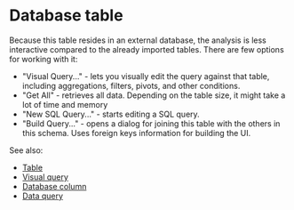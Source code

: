 <!-- TITLE: Database table -->
<!-- SUBTITLE: -->

# Database table

Because this table resides in an external database, the analysis is less interactive compared to the already imported
tables. There are few options for working with it:

* "Visual Query..." - lets you visually edit the query against that table, including aggregations, filters, pivots, and
  other conditions.
* "Get All" - retrieves all data. Depending on the table size, it might take a lot of time and memory
* "New SQL Query..." - starts editing a SQL query.
* "Build Query..." - opens a dialog for joining this table with the others in this schema. Uses foreign keys information
  for building the UI.

See also:

* [Table](../datagrok/table.md)
* [Visual query](db-visual-query.md)
* [Database column](db-column-info.md)
* [Data query](data-query.md)
